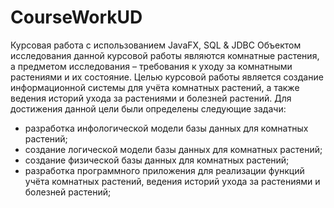 # CourseWorkUD
Курсовая работа с использованием JavaFX, SQL &amp; JDBC
Объектом исследования данной курсовой работы являются комнатные растения, а предметом исследования – требования к уходу за комнатными растениями и их состояние.
Целью курсовой работы является создание информационной системы для учёта комнатных растений, а также ведения историй ухода за растениями и болезней растений.
Для достижения данной цели были определены следующие задачи:
- разработка инфологической модели базы данных для комнатных растений;
- создание логической модели базы данных для комнатных растений;
- создание физической базы данных для комнатных растений;
- разработка программного приложения для реализации функций учёта комнатных растений, ведения историй ухода за растениями и болезней растений;
